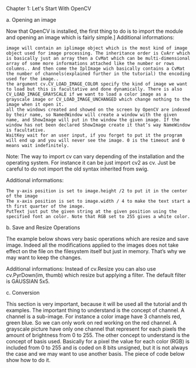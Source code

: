 
Chapter 1: Let's Start With OpenCV

a. Opening an image

Now that OpenCV is installed, the first thing to do is to import the module and opening an image which is fairly simple.]
Additional informations:

    image will contain an iplimage object which is the most kind of image object used for image processing. The inheritance order is CvArr which is basically just an array then a CvMat which can be multi-dimensional array of some more informations attached like the number or rows columns.. And then come the IplImage wich basically contains a CvMat the number of channels(explained further in the tutorial) the encoding used for the image..
    the argument cv.CV_LOAD_IMAGE_COLOR specify the kind of image we want to load but this is facultative and done dynamically. There is also CV_LOAD_IMAGE_GRAYSCALE if we want to load a color image as a grayscale image or CV_LOAD_IMAGE_UNCHANGED which change nothing to the image when it open it.
    all the windows created and showed on the screen by OpenCV are indexed by their name, so NamedWindow will create a window with the given name, and ShowImage will put in the window the given image. If the window has not been declared ShowImage create it that’s way NameWindow is facultative.
    WaitKey wait for an user input, if you forget to put it the program will end up and you will never see the image. 0 is the timeout and 0 means wait indefinitely.

Note: The way to import cv can vary depending of the installation and the operating system. For instance it can be just import cv2 as cv. Just be careful to do not import the old syntax inherited from swig.

Additional informations:

    The y-axis position is set to image.height /2 to put it in the center of the image
    The x-axis position is set to image.width / 4 to make the text start a th first quarter of the image.
    PutText just put the given string at the given position using the specified font an color. Note that RGB set to 255 gives a white color.


b. Save and Resize Operations

The example below shows very basic operations which are resize and save image. Indeed all the modifications applied to the images does not take effect on the file on the filesystem itself but just in memory. That’s why we may want to keep the changes.

Additional informations: Instead of cv.Resize you can also use cv.PyrDown(im, thumb) which resize but applying a filter. The default filter is GAUSSIAN 5x5.

c. Conversion

This section is very important, because it will be used all the tutorial and th examples. The important thing to understand is the concept of channel. A channel is a sub-image. For instance a color image have 3 channels red, green blue. So we can only work on red working on the red channel. A grayscale picture have only one channel that represent for each pixels the amount of brightness from 0 to 255. The other concept to understand is the concept of basis used. Basically for a pixel the value for each color (RGB) is included from 0 to 255 and is coded on 8 bits unsigned, but it is not always the case and we may want to use another basis. The piece of code below show how to do it.
